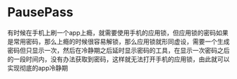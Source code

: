 # PausePass
有时候在手机上刷一个app上瘾，就需要使用手机的应用锁，但应用锁的密码如果是常用密码，那么上瘾的时候很容易解锁，那么应用锁就形同虚设，需要一个生成密码但只显示一次，然后在冷静期之后延时显示密码的工具，在显示一次密码之后的一段时间内，没有办法获取到密码，这样就无法打开手机的应用锁，由此就可以实现彻底的app冷静期
